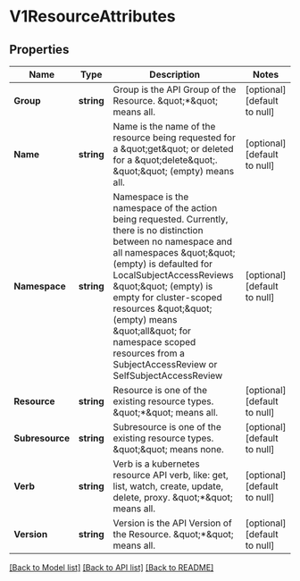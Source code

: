 # V1ResourceAttributes

## Properties
Name | Type | Description | Notes
------------ | ------------- | ------------- | -------------
**Group** | **string** | Group is the API Group of the Resource.  \&quot;*\&quot; means all. | [optional] [default to null]
**Name** | **string** | Name is the name of the resource being requested for a \&quot;get\&quot; or deleted for a \&quot;delete\&quot;. \&quot;\&quot; (empty) means all. | [optional] [default to null]
**Namespace** | **string** | Namespace is the namespace of the action being requested.  Currently, there is no distinction between no namespace and all namespaces \&quot;\&quot; (empty) is defaulted for LocalSubjectAccessReviews \&quot;\&quot; (empty) is empty for cluster-scoped resources \&quot;\&quot; (empty) means \&quot;all\&quot; for namespace scoped resources from a SubjectAccessReview or SelfSubjectAccessReview | [optional] [default to null]
**Resource** | **string** | Resource is one of the existing resource types.  \&quot;*\&quot; means all. | [optional] [default to null]
**Subresource** | **string** | Subresource is one of the existing resource types.  \&quot;\&quot; means none. | [optional] [default to null]
**Verb** | **string** | Verb is a kubernetes resource API verb, like: get, list, watch, create, update, delete, proxy.  \&quot;*\&quot; means all. | [optional] [default to null]
**Version** | **string** | Version is the API Version of the Resource.  \&quot;*\&quot; means all. | [optional] [default to null]

[[Back to Model list]](../README.md#documentation-for-models) [[Back to API list]](../README.md#documentation-for-api-endpoints) [[Back to README]](../README.md)


